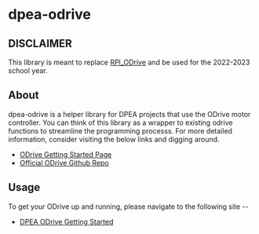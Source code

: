 # dpea-odrive

## DISCLAIMER
This library is meant to replace [RPI_ODrive](https://github.com/dpengineering/RPi_ODrive)
and be used for the 2022-2023 school year.

## About
dpea-odrive is a helper library for DPEA projects that use the ODrive motor controller. You can think
of this library as a wrapper to existing odrive functions to streamline the programming processs. For
more detailed information, consider visiting the below links and digging around.
 - [ODrive Getting Started Page](https://docs.odriverobotics.com/v/latest/getting-started.html)
 - [Official ODrive Github Repo](https://github.com/odriverobotics/ODrive)

## Usage
To get your ODrive up and running, please navigate to the following site --
* [DPEA ODrive Getting Started](https://dpengineering.github.io/dpea-odrive/)
